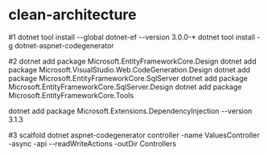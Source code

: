 # clean-architecture

#1
dotnet tool install --global dotnet-ef --version 3.0.0-*
dotnet tool install -g dotnet-aspnet-codegenerator

#2
dotnet add package Microsoft.EntityFrameworkCore.Design
dotnet add package Microsoft.VisualStudio.Web.CodeGeneration.Design
dotnet add package Microsoft.EntityFrameworkCore.SqlServer
dotnet add package Microsoft.EntityFrameworkCore.SqlServer.Design
dotnet add package Microsoft.EntityFrameworkCore.Tools

dotnet add package Microsoft.Extensions.DependencyInjection --version 3.1.3

#3 scalfold
dotnet aspnet-codegenerator controller -name ValuesController -async -api --readWriteActions -outDir Controllers